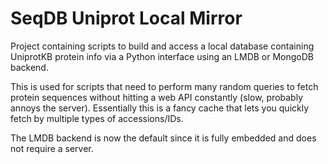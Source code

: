 # SeqDB Uniprot Local Mirror

Project containing scripts to build and access a local database containing UniprotKB protein info 
via a Python interface using an LMDB or MongoDB backend.

This is used for scripts that need to perform many random queries to fetch protein sequences 
without hitting a web API constantly (slow, probably annoys the server). Essentially this is a 
fancy cache that lets you quickly fetch by multiple types of accessions/IDs.

The LMDB backend is now the default since it is fully embedded and does not require a server.

